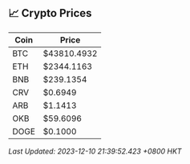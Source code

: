 ## 📈 Crypto Prices

| Coin | Price |
| ---- | ----- |
| BTC | $43810.4932 |
| ETH | $2344.1163 |
| BNB | $239.1354 |
| CRV | $0.6949 |
| ARB | $1.1413 |
| OKB | $59.6096 |
| DOGE | $0.1000 |

_Last Updated: 2023-12-10 21:39:52.423 +0800 HKT_